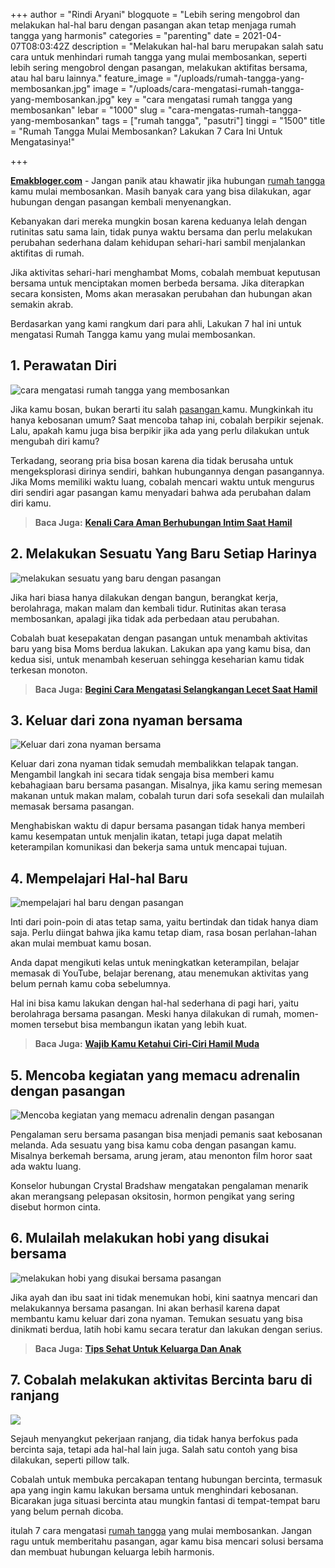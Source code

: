 +++
author = "Rindi Aryani"
blogquote = "Lebih sering mengobrol dan melakukan hal-hal baru dengan pasangan akan tetap menjaga rumah tangga yang harmonis"
categories = "parenting"
date = 2021-04-07T08:03:42Z
description = "Melakukan hal-hal baru merupakan salah satu cara untuk menhindari rumah tangga yang mulai membosankan, seperti lebih sering mengobrol dengan pasangan, melakukan aktifitas bersama, atau hal baru lainnya."
feature_image = "/uploads/rumah-tangga-yang-membosankan.jpg"
image = "/uploads/cara-mengatasi-rumah-tangga-yang-membosankan.jpg"
key = "cara mengatasi rumah tangga yang membosankan"
lebar = "1000"
slug = "cara-mengatas-rumah-tangga-yang-membosankan"
tags = ["rumah tangga", "pasutri"]
tinggi = "1500"
title = "Rumah Tangga Mulai Membosankan? Lakukan 7 Cara Ini Untuk Mengatasinya!"

+++

[**Emakbloger.com**](/) - Jangan panik atau khawatir jika hubungan [rumah tangga](/tags/rumah-tangga) kamu mulai membosankan. Masih banyak cara yang bisa dilakukan, agar hubungan dengan pasangan kembali menyenangkan.

Kebanyakan dari mereka mungkin bosan karena keduanya lelah dengan rutinitas satu sama lain, tidak punya waktu bersama dan perlu melakukan perubahan sederhana dalam kehidupan sehari-hari sambil menjalankan aktifitas di rumah.

Jika aktivitas sehari-hari menghambat Moms, cobalah membuat keputusan bersama untuk menciptakan momen berbeda bersama. Jika diterapkan secara konsisten, Moms akan merasakan perubahan dan hubungan akan semakin akrab.

Berdasarkan yang kami rangkum dari para ahli, Lakukan 7 hal ini untuk mengatasi Rumah Tangga kamu yang mulai membosankan.

## 1. Perawatan Diri

![cara mengatasi rumah tangga yang membosankan](/uploads/merawat-kecantikan-untuk-menghindari-rumah-tangga-yang-membosankan.jpg "cara mengatasi rumah tangga yang membosankan")

Jika kamu bosan, bukan berarti itu salah [pasangan ](/pasutri)kamu. Mungkinkah itu hanya kebosanan umum? Saat mencoba tahap ini, cobalah berpikir sejenak. Lalu, apakah kamu juga bisa berpikir jika ada yang perlu dilakukan untuk mengubah diri kamu?

Terkadang, seorang pria bisa bosan karena dia tidak berusaha untuk mengeksplorasi dirinya sendiri, bahkan hubungannya dengan pasangannya. Jika Moms memiliki waktu luang, cobalah mencari waktu untuk mengurus diri sendiri agar pasangan kamu menyadari bahwa ada perubahan dalam diri kamu.

> **Baca Juga:** [**Kenali Cara Aman Berhubungan Intim Saat Hamil**](https://www.emakbloger.com/berhubungan-intim-saat-hamil/)

## 2. Melakukan Sesuatu Yang Baru Setiap Harinya

![melakukan sesuatu yang baru dengan pasangan](/uploads/melakukan-sesuatu-yang-baru-dengan-pasangan.jpg "melakukan sesuatu yang baru dengan pasangan")

Jika hari biasa hanya dilakukan dengan bangun, berangkat kerja, berolahraga, makan malam dan kembali tidur. Rutinitas akan terasa membosankan, apalagi jika tidak ada perbedaan atau perubahan.

Cobalah buat kesepakatan dengan pasangan untuk menambah aktivitas baru yang bisa Moms berdua lakukan. Lakukan apa yang kamu bisa, dan kedua sisi, untuk menambah keseruan sehingga keseharian kamu tidak terkesan monoton.

> **Baca Juga:** [**Begini Cara Mengatasi Selangkangan Lecet Saat Hamil**](https://www.emakbloger.com/cara-mengatasi-selangkangan-lecet-saat-hamil/)

## 3. Keluar dari zona nyaman bersama

![Keluar dari zona nyaman bersama](/uploads/keluar-dari-zona-nyaman-bersama.jpg "Keluar dari zona nyaman bersama")

Keluar dari zona nyaman tidak semudah membalikkan telapak tangan. Mengambil langkah ini secara tidak sengaja bisa memberi kamu kebahagiaan baru bersama pasangan. Misalnya, jika kamu sering memesan makanan untuk makan malam, cobalah turun dari sofa sesekali dan mulailah memasak bersama pasangan.

Menghabiskan waktu di dapur bersama pasangan tidak hanya memberi kamu kesempatan untuk menjalin ikatan, tetapi juga dapat melatih keterampilan komunikasi dan bekerja sama untuk mencapai tujuan.

## 4. Mempelajari Hal-hal Baru

![mempelajari hal baru dengan pasangan](/uploads/mempelajari-hal-baru-dengan-pasangan.jpg "mempelajari hal baru dengan pasangan")

Inti dari poin-poin di atas tetap sama, yaitu bertindak dan tidak hanya diam saja. Perlu diingat bahwa jika kamu tetap diam, rasa bosan perlahan-lahan akan mulai membuat kamu bosan.

Anda dapat mengikuti kelas untuk meningkatkan keterampilan, belajar memasak di YouTube, belajar berenang, atau menemukan aktivitas yang belum pernah kamu coba sebelumnya.

Hal ini bisa kamu lakukan dengan hal-hal sederhana di pagi hari, yaitu berolahraga bersama pasangan. Meski hanya dilakukan di rumah, momen-momen tersebut bisa membangun ikatan yang lebih kuat.

> **Baca Juga:** [**Wajib Kamu Ketahui Ciri-Ciri Hamil Muda**](https://www.emakbloger.com/ciri-ciri-hamil-muda/)

## 5. Mencoba kegiatan yang memacu adrenalin dengan pasangan

![Mencoba kegiatan yang memacu adrenalin dengan pasangan](/uploads/mencoba-kegiatan-yang-memacu-adrenalin-dengan-pasangan.jpg "Mencoba kegiatan yang memacu adrenalin dengan pasangan")

Pengalaman seru bersama pasangan bisa menjadi pemanis saat kebosanan melanda. Ada sesuatu yang bisa kamu coba dengan pasangan kamu. Misalnya berkemah bersama, arung jeram, atau menonton film horor saat ada waktu luang.

Konselor hubungan Crystal Bradshaw mengatakan pengalaman menarik akan merangsang pelepasan oksitosin, hormon pengikat yang sering disebut hormon cinta.

## 6. Mulailah melakukan hobi yang disukai bersama

![melakukan hobi yang disukai bersama pasangan](/uploads/melakukan-hobi-yang-disukai-bersama-pasangan.jpg "melakukan hobi yang disukai bersama pasangan")

Jika ayah dan ibu saat ini tidak menemukan hobi, kini saatnya mencari dan melakukannya bersama pasangan. Ini akan berhasil karena dapat membantu kamu keluar dari zona nyaman. Temukan sesuatu yang bisa dinikmati berdua, latih hobi kamu secara teratur dan lakukan dengan serius.

> **Baca Juga:** [**Tips Sehat Untuk Keluarga Dan Anak**](https://www.emakbloger.com/tips-sehat-anak-dan-kuluarga/)

## 7. Cobalah melakukan aktivitas Bercinta baru di ranjang

![](/uploads/melakukan-aktivitas-bercinta-baru-di-ranjang.jpg)

Sejauh menyangkut pekerjaan ranjang, dia tidak hanya berfokus pada bercinta saja, tetapi ada hal-hal lain juga. Salah satu contoh yang bisa dilakukan, seperti pillow talk.

Cobalah untuk membuka percakapan tentang hubungan bercinta, termasuk apa yang ingin kamu lakukan bersama untuk menghindari kebosanan. Bicarakan juga situasi bercinta atau mungkin fantasi di tempat-tempat baru yang belum pernah dicoba.

itulah 7 cara mengatasi [rumah tangga](/tags/rumah-tangga) yang mulai membosankan. Jangan ragu untuk memberitahu pasangan, agar kamu bisa mencari solusi bersama dan membuat hubungan keluarga lebih harmonis.
